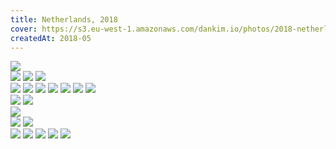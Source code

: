 ```yaml
---
title: Netherlands, 2018
cover: https://s3.eu-west-1.amazonaws.com/dankim.io/photos/2018-netherlands/cover.jpg
createdAt: 2018-05
---
```


<img src="https://s3.eu-west-1.amazonaws.com/dankim.io/photos/2018-netherlands/0001.jpg" class="lazyload">

<div class="photorow-3">
  <img src="https://s3.eu-west-1.amazonaws.com/dankim.io/photos/2018-netherlands/0002.jpg" class="lazyload">
  <img src="https://s3.eu-west-1.amazonaws.com/dankim.io/photos/2018-netherlands/0004.jpg" class="lazyload">
  <img src="https://s3.eu-west-1.amazonaws.com/dankim.io/photos/2018-netherlands/0003.jpg" class="lazyload">
</div>

<img src="https://s3.eu-west-1.amazonaws.com/dankim.io/photos/2018-netherlands/0005.jpg" class="lazyload">
<img src="https://s3.eu-west-1.amazonaws.com/dankim.io/photos/2018-netherlands/0006.jpg" class="lazyload">
<img src="https://s3.eu-west-1.amazonaws.com/dankim.io/photos/2018-netherlands/0007.jpg" class="lazyload">
<img src="https://s3.eu-west-1.amazonaws.com/dankim.io/photos/2018-netherlands/0008.jpg" class="lazyload">
<img src="https://s3.eu-west-1.amazonaws.com/dankim.io/photos/2018-netherlands/0009.jpg" class="lazyload">
<img src="https://s3.eu-west-1.amazonaws.com/dankim.io/photos/2018-netherlands/0010.jpg" class="lazyload">
<img src="https://s3.eu-west-1.amazonaws.com/dankim.io/photos/2018-netherlands/0011.jpg" class="lazyload">

<div class="photorow-2">
  <img src="https://s3.eu-west-1.amazonaws.com/dankim.io/photos/2018-netherlands/0012.jpg" class="lazyload">
  <img src="https://s3.eu-west-1.amazonaws.com/dankim.io/photos/2018-netherlands/0013.jpg" class="lazyload">
</div>

<img src="https://s3.eu-west-1.amazonaws.com/dankim.io/photos/2018-netherlands/0015.jpg" class="lazyload">

<div class="photorow-2">
  <img src="https://s3.eu-west-1.amazonaws.com/dankim.io/photos/2018-netherlands/0014.jpg" class="lazyload">
  <img src="https://s3.eu-west-1.amazonaws.com/dankim.io/photos/2018-netherlands/0016.jpg" class="lazyload">
</div>

<img src="https://s3.eu-west-1.amazonaws.com/dankim.io/photos/2018-netherlands/0017.jpg" class="lazyload">
<img src="https://s3.eu-west-1.amazonaws.com/dankim.io/photos/2018-netherlands/0018.jpg" class="lazyload">
<img src="https://s3.eu-west-1.amazonaws.com/dankim.io/photos/2018-netherlands/0019.jpg" class="lazyload">
<img src="https://s3.eu-west-1.amazonaws.com/dankim.io/photos/2018-netherlands/0020.jpg" class="lazyload">
<img src="https://s3.eu-west-1.amazonaws.com/dankim.io/photos/2018-netherlands/0021.jpg" class="lazyload">
